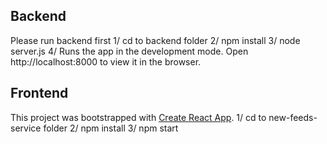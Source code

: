 ## Backend
Please run backend first
1/ cd to backend folder
2/ npm install
3/ node server.js
4/ Runs the app in the development mode.
Open http://localhost:8000 to view it in the browser.

## Frontend
This project was bootstrapped with [Create React App](https://github.com/facebook/create-react-app).
1/ cd to new-feeds-service folder
2/ npm install
3/ npm start
